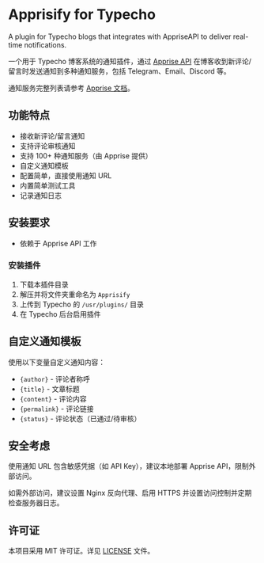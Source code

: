 # Apprisify for Typecho

A plugin for Typecho blogs that integrates with AppriseAPI to deliver real-time notifications.

一个用于 Typecho 博客系统的通知插件，通过 [Apprise API](https://github.com/caronc/apprise-api) 在博客收到新评论/留言时发送通知到多种通知服务，包括 Telegram、Email、Discord 等。

通知服务完整列表请参考 [Apprise 文档](https://github.com/caronc/apprise/wiki#notification-services)。

## 功能特点

- 接收新评论/留言通知
- 支持评论审核通知
- 支持 100+ 种通知服务（由 Apprise 提供）
- 自定义通知模板
- 配置简单，直接使用通知 URL
- 内置简单测试工具
- 记录通知日志

## 安装要求

- 依赖于 Apprise API 工作

### 安装插件

1. 下载本插件目录
2. 解压并将文件夹重命名为 `Apprisify`
3. 上传到 Typecho 的 `/usr/plugins/` 目录
4. 在 Typecho 后台启用插件

## 自定义通知模板

使用以下变量自定义通知内容：

- `{author}` - 评论者称呼
- `{title}` - 文章标题
- `{content}` - 评论内容
- `{permalink}` - 评论链接
- `{status}` - 评论状态（已通过/待审核）

## 安全考虑

使用通知 URL 包含敏感凭据（如 API Key），建议本地部署 Apprise API，限制外部访问。

如需外部访问，建议设置 Nginx 反向代理、启用 HTTPS 并设置访问控制并定期检查服务器日志。

## 许可证

本项目采用 MIT 许可证。详见 [LICENSE](LICENSE) 文件。
